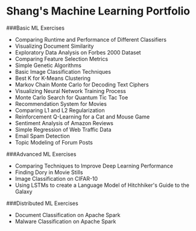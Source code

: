 # Shang's Machine Learning Portfolio

###Basic ML Exercises
- Comparing Runtime and Performance of Different Classifiers
- Visualizing Document Similarity
- Exploratory Data Analysis on Forbes 2000 Dataset
- Comparing Feature Selection Metrics
- Simple Genetic Algorithms
- Basic Image Classification Techniques
- Best K for K-Means Clustering
- Markov Chain Monte Carlo for Decoding Text Ciphers
- Visualizing Neural Network Training Process
- Monte Carlo Search for Quantum Tic Tac Toe
- Recommendation System for Movies
- Comparing L1 and L2 Regularization
- Reinforcement Q-Learning for a Cat and Mouse Game
- Sentiment Analysis of Amazon Reviews
- Simple Regression of Web Traffic Data
- Email Spam Detection
- Topic Modeling of Forum Posts

###Advanced ML Exercises
- Comparing Techniques to Improve Deep Learning Performance
- Finding Dory in Movie Stills
- Image Classification on CIFAR-10
- Using LSTMs to create a Language Model of Hitchhiker's Guide to the Galaxy

###Distributed ML Exercises
- Document Classification on Apache Spark
- Malware Classification on Apache Spark